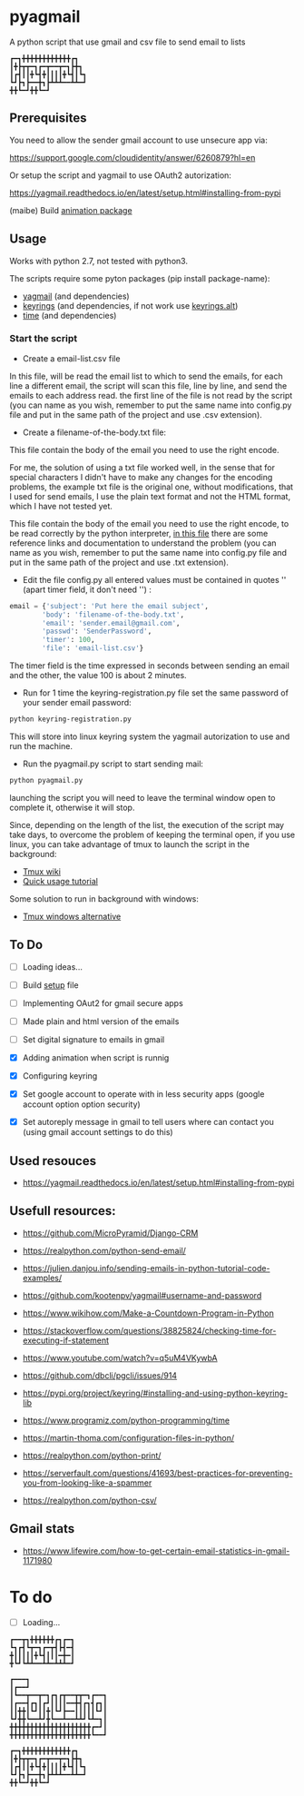 # pyagmail
A python script that use gmail and csv file to send email to lists

```
┏━┓╋╋╋╋╋╋╋╋╋╋╋╋┏┓
┃╋┣┳┳━┓┏━┳━━┳━┓┣╋┓
┃┏┫┃┃╋┗┫╋┃┃┃┃╋┗┫┃┗┓
┗┛┣┓┣━━╋┓┣┻┻┻━━┻┻━┛
╋╋┗━┛╋╋┗━┛
```

## Prerequisites
You need to allow the sender gmail account to use unsecure app via:

https://support.google.com/cloudidentity/answer/6260879?hl=en 

Or setup the script and yagmail to use OAuth2 autorization: 

https://yagmail.readthedocs.io/en/latest/setup.html#installing-from-pypi

(maibe) Build [animation package](https://pypi.org/project/animation/)

## Usage
Works with python 2.7, not tested with python3.

The scripts require some pyton packages (pip install package-name):

- [yagmail](https://pypi.org/project/yagmail/) (and dependencies)
- [keyrings](https://pypi.org/project/keyring/) (and dependencies, if not work use [keyrings.alt](https://pypi.org/project/keyrings.alt/))
- [time](https://pypi.org/project/time/) (and dependencies)

### Start the script
- Create a email-list.csv file

In this file, will be read the email list to which to send the emails, for each line a different email, the script will scan this file, line by line, and send the emails to each address read. the first line of the file is not read by the script (you can name as you wish, remember to put the same name into config.py file and put in the same path of the project and use .csv extension).

- Create a filename-of-the-body.txt file:

This file contain the body of the email you need to use the right encode.

For me, the solution of using a txt file worked well, in the sense that for special characters I didn't have to make any changes for the encoding problems, the example txt file is the original one, without modifications, that I used for send emails, I use the plain text format and not the HTML format, which I have not tested yet.

This file contain the body of the email you need to use the right encode, to be read correctly by the python interpreter, [in this file](https://github.com/pyagmail/pyagmail/blob/master/string-encoding-python.md) there are some reference links and documentation to understand the problem (you can name as you wish, remember to put the same name into config.py file and put in the same path of the project and use .txt extension).

- Edit the file config.py all entered values must be contained in quotes '' (apart timer field, it don't need '') :

``` python
email = {'subject': 'Put here the email subject',
        'body': 'filename-of-the-body.txt',
        'email': 'sender.email@gmail.com',
        'passwd': 'SenderPassword',
        'timer': 100,
        'file': 'email-list.csv'}
```

The timer field is the time expressed in seconds between sending an email and the other, the value 100 is about 2 minutes.

- Run for 1 time the keyring-registration.py file set the same password of your sender email password:

``` bash
python keyring-registration.py
```
This will store into linux keyring system the yagmail autorization to use and run the machine.

- Run the pyagmail.py script to start sending mail:

``` bash
python pyagmail.py
```

launching the script you will need to leave the terminal window open to complete it, otherwise it will stop.

Since, depending on the length of the list, the execution of the script may take days, to overcome the problem of keeping the terminal open, if you use linux, you can take advantage of tmux to launch the script in the background:
- [Tmux wiki](https://github.com/tmux/tmux/wiki)
- [Quick usage tutorial](https://computingforgeeks.com/linux-tmux-cheat-sheet/)

Some solution to run in background with windows:
- [Tmux windows alternative](https://superuser.com/questions/408874/tmux-screen-alternative-for-powershell)

## To Do
- [ ] Loading ideas...
- [ ] Build [setup](https://docs.python.org/3/distutils/setupscript.html) file
- [ ] Implementing OAut2 for gmail secure apps
- [ ] Made plain and html version of the emails
- [ ] Set digital signature to emails in gmail
- [X] Adding animation when script is runnig
- [X] Configuring keyring
- [X] Set google account to operate with in less security apps (google account option option security)
- [X] Set autoreply message in gmail to tell users where can contact you (using gmail account settings to do this)


## Used resouces

- https://yagmail.readthedocs.io/en/latest/setup.html#installing-from-pypi

## Usefull resources:

- https://github.com/MicroPyramid/Django-CRM
- https://realpython.com/python-send-email/
- https://julien.danjou.info/sending-emails-in-python-tutorial-code-examples/
- https://github.com/kootenpv/yagmail#username-and-password

- https://www.wikihow.com/Make-a-Countdown-Program-in-Python
- https://stackoverflow.com/questions/38825824/checking-time-for-executing-if-statement
- https://www.youtube.com/watch?v=q5uM4VKywbA
- https://github.com/dbcli/pgcli/issues/914
- https://pypi.org/project/keyring/#installing-and-using-python-keyring-lib
- https://www.programiz.com/python-programming/time
- https://martin-thoma.com/configuration-files-in-python/
- https://realpython.com/python-print/

- https://serverfault.com/questions/41693/best-practices-for-preventing-you-from-looking-like-a-spammer
- https://realpython.com/python-csv/

## Gmail stats
- https://www.lifewire.com/how-to-get-certain-email-statistics-in-gmail-1171980

# To do

- [ ] Loading...

```
┏━━┳┓╋╋╋╋╋╋┏┓┏━┓
┗┓┏┫┗┳━┓┏━┳┫┣┫━┫
╋┃┃┃┃┃╋┗┫┃┃┃━╋━┃
╋┗┛┗┻┻━━┻┻━┻┻┻━┛

┏━━━┓
┃┏━━┛
┃┗━━┳━━┳━┓┏┓┏┳━━┳┳━┓┏━━┓
┃┏━━┫┏┓┃┏┛┃┃┃┃━━╋┫┏┓┫┏┓┃
┃┃╋╋┃┗┛┃┃╋┃┗┛┣━━┃┃┃┃┃┗┛┃
┗┛╋╋┗━━┻┛╋┗━━┻━━┻┻┛┗┻━┓┃
╋╋╋╋╋╋╋╋╋╋╋╋╋╋╋╋╋╋╋╋┏━┛┃
╋╋╋╋╋╋╋╋╋╋╋╋╋╋╋╋╋╋╋╋┗━━┛

┏━┓╋╋╋╋╋╋╋╋╋╋╋╋┏┓
┃╋┣┳┳━┓┏━┳━━┳━┓┣╋┓
┃┏┫┃┃╋┗┫╋┃┃┃┃╋┗┫┃┗┓
┗┛┣┓┣━━╋┓┣┻┻┻━━┻┻━┛
╋╋┗━┛╋╋┗━┛
```